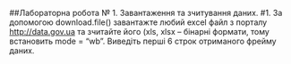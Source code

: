 ##Лабораторна робота № 1. Завантаження та зчитування даних.
#1. За допомогою download.file() завантажте любий excel файл з порталу
http://data.gov.ua та зчитайте його (xls, xlsx – бінарні формати, тому
встановить mode = “wb”. Виведіть перші 6 строк отриманого фрейму
даних.
